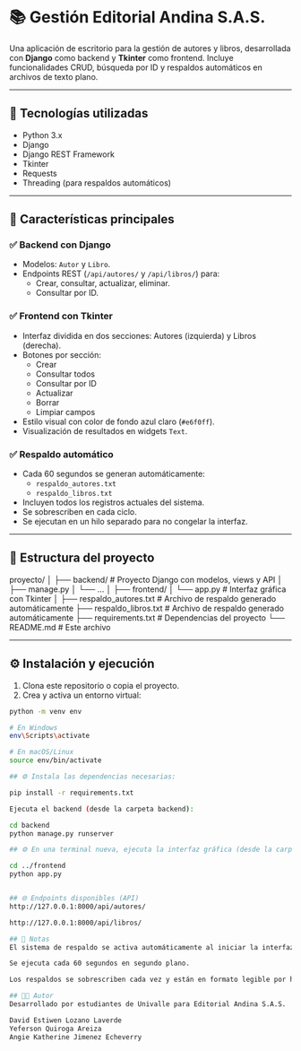 # 📚 Gestión Editorial Andina S.A.S.

Una aplicación de escritorio para la gestión de autores y libros, desarrollada con **Django** como backend y **Tkinter** como frontend. Incluye funcionalidades CRUD, búsqueda por ID y respaldos automáticos en archivos de texto plano.

---

## 🧰 Tecnologías utilizadas

- Python 3.x
- Django
- Django REST Framework
- Tkinter
- Requests
- Threading (para respaldos automáticos)

---

## 🚀 Características principales

### ✅ Backend con Django
- Modelos: `Autor` y `Libro`.
- Endpoints REST (`/api/autores/` y `/api/libros/`) para:
  - Crear, consultar, actualizar, eliminar.
  - Consultar por ID.

### ✅ Frontend con Tkinter
- Interfaz dividida en dos secciones: Autores (izquierda) y Libros (derecha).
- Botones por sección:
  - Crear
  - Consultar todos
  - Consultar por ID
  - Actualizar
  - Borrar
  - Limpiar campos
- Estilo visual con color de fondo azul claro (`#e6f0ff`).
- Visualización de resultados en widgets `Text`.

### ✅ Respaldo automático
- Cada 60 segundos se generan automáticamente:
  - `respaldo_autores.txt`
  - `respaldo_libros.txt`
- Incluyen todos los registros actuales del sistema.
- Se sobrescriben en cada ciclo.
- Se ejecutan en un hilo separado para no congelar la interfaz.

---

## 📂 Estructura del proyecto

proyecto/
│
├── backend/ # Proyecto Django con modelos, views y API
│ ├── manage.py
│ └── ...
│
├── frontend/
│ └── app.py # Interfaz gráfica con Tkinter
│
├── respaldo_autores.txt # Archivo de respaldo generado automáticamente
├── respaldo_libros.txt # Archivo de respaldo generado automáticamente
├── requirements.txt # Dependencias del proyecto
└── README.md # Este archivo


---

## ⚙ Instalación y ejecución

1. Clona este repositorio o copia el proyecto.
2. Crea y activa un entorno virtual:

  ```bash
  python -m venv env
  
  # En Windows
  env\Scripts\activate
  
  # En macOS/Linux
  source env/bin/activate

## ⚙ Instala las dependencias necesarias:

  pip install -r requirements.txt

  Ejecuta el backend (desde la carpeta backend):

  cd backend
  python manage.py runserver

## ⚙ En una terminal nueva, ejecuta la interfaz gráfica (desde la carpeta frontend):

  cd ../frontend
  python app.py


## 🌐 Endpoints disponibles (API)
  http://127.0.0.1:8000/api/autores/

  http://127.0.0.1:8000/api/libros/

## 📝 Notas
  El sistema de respaldo se activa automáticamente al iniciar la interfaz Tkinter.

  Se ejecuta cada 60 segundos en segundo plano.

  Los respaldos se sobrescriben cada vez y están en formato legible por humanos.

## 🧑‍💻 Autor
  Desarrollado por estudiantes de Univalle para Editorial Andina S.A.S.

  David Estiwen Lozano Laverde
  Yeferson Quiroga Areiza
  Angie Katherine Jimenez Echeverry